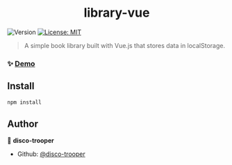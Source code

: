 <h1 align="center">library-vue</h1>
<p>
  <img alt="Version" src="https://img.shields.io/badge/version-0.1.0-blue.svg?cacheSeconds=2592000" />
  <a href="#" target="_blank">
    <img alt="License: MIT" src="https://img.shields.io/badge/License-MIT-yellow.svg" />
  </a>
</p>

> A simple book library built with Vue.js that stores data in localStorage.

### ✨ [Demo](https://disco-trooper.github.io/library-vue/)

## Install

```sh
npm install
```

## Author

👤 **disco-trooper**

* Github: [@disco-trooper](https://github.com/disco-trooper)
